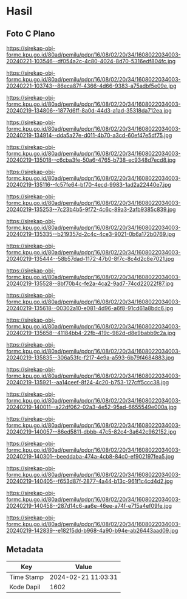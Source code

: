 # Hasil

## Foto C Plano

https://sirekap-obj-formc.kpu.go.id/80ad/pemilu/pdpr/16/08/02/20/34/1608022034003-20240221-103546--df054a2c-4c80-4024-8d70-5316edf804fc.jpg

https://sirekap-obj-formc.kpu.go.id/80ad/pemilu/pdpr/16/08/02/20/34/1608022034003-20240221-103743--86eca87f-4366-4d66-9383-a75adbf5e09e.jpg

https://sirekap-obj-formc.kpu.go.id/80ad/pemilu/pdpr/16/08/02/20/34/1608022034003-20240219-134806--1877d6ff-8a0d-44d3-a1ad-35318da712ea.jpg

https://sirekap-obj-formc.kpu.go.id/80ad/pemilu/pdpr/16/08/02/20/34/1608022034003-20240219-134914--dda5a27e-d011-4b70-a3cd-60ef47e5df75.jpg

https://sirekap-obj-formc.kpu.go.id/80ad/pemilu/pdpr/16/08/02/20/34/1608022034003-20240219-135018--c6cba3fe-50a6-4765-b738-ec9348d7ecd8.jpg

https://sirekap-obj-formc.kpu.go.id/80ad/pemilu/pdpr/16/08/02/20/34/1608022034003-20240219-135116--fc57fe64-bf70-4ecd-9983-1ad2a22440e7.jpg

https://sirekap-obj-formc.kpu.go.id/80ad/pemilu/pdpr/16/08/02/20/34/1608022034003-20240219-135253--7c23b4b5-9f72-4c6c-89a3-2afb9385c839.jpg

https://sirekap-obj-formc.kpu.go.id/80ad/pemilu/pdpr/16/08/02/20/34/1608022034003-20240219-135335--b219357d-2c4c-4ce3-9021-0b6a172b0769.jpg

https://sirekap-obj-formc.kpu.go.id/80ad/pemilu/pdpr/16/08/02/20/34/1608022034003-20240219-135444--58b57dad-1172-47b0-8f7c-8c4d2c8e7021.jpg

https://sirekap-obj-formc.kpu.go.id/80ad/pemilu/pdpr/16/08/02/20/34/1608022034003-20240219-135528--8bf70b4c-fe2a-4ca2-9ad7-74cd22022f87.jpg

https://sirekap-obj-formc.kpu.go.id/80ad/pemilu/pdpr/16/08/02/20/34/1608022034003-20240219-135618--00302a10-e081-4d96-a6f8-91cd61a8bdc6.jpg

https://sirekap-obj-formc.kpu.go.id/80ad/pemilu/pdpr/16/08/02/20/34/1608022034003-20240219-135658--41184bb4-22fb-419c-982d-d8e9babb9c2a.jpg

https://sirekap-obj-formc.kpu.go.id/80ad/pemilu/pdpr/16/08/02/20/34/1608022034003-20240219-135835--306a53fc-f217-4e9a-a593-6b79f4684883.jpg

https://sirekap-obj-formc.kpu.go.id/80ad/pemilu/pdpr/16/08/02/20/34/1608022034003-20240219-135921--aa14ceef-8f24-4c20-b753-127cff5ccc38.jpg

https://sirekap-obj-formc.kpu.go.id/80ad/pemilu/pdpr/16/08/02/20/34/1608022034003-20240219-140011--a22df062-02a3-4e52-95ad-6655549e000a.jpg

https://sirekap-obj-formc.kpu.go.id/80ad/pemilu/pdpr/16/08/02/20/34/1608022034003-20240219-140057--86ed5811-dbbb-47c5-82c4-3a642c962152.jpg

https://sirekap-obj-formc.kpu.go.id/80ad/pemilu/pdpr/16/08/02/20/34/1608022034003-20240219-140301--beeddaba-474a-4cb8-84c0-ef902197fea5.jpg

https://sirekap-obj-formc.kpu.go.id/80ad/pemilu/pdpr/16/08/02/20/34/1608022034003-20240219-140405--f653d87f-2877-4a44-b13c-961f1c4cd4d2.jpg

https://sirekap-obj-formc.kpu.go.id/80ad/pemilu/pdpr/16/08/02/20/34/1608022034003-20240219-140458--287d14c6-aa6e-46ee-a74f-e715a4ef09fe.jpg

https://sirekap-obj-formc.kpu.go.id/80ad/pemilu/pdpr/16/08/02/20/34/1608022034003-20240219-142839--e18215dd-b968-4a90-b94e-ab26443aad09.jpg


## Metadata

| Key        | Value               |
| ---------- | ------------------- |
| Time Stamp | 2024-02-21 11:03:31 |
| Kode Dapil | 1602                |



